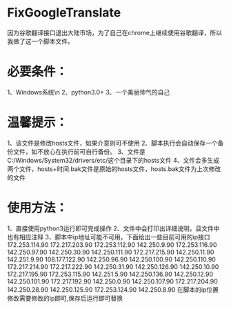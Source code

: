 # FixGoogleTranslate
因为谷歌翻译接口退出大陆市场，为了自己在chrome上继续使用谷歌翻译，所以我做了这一个脚本文件。

# 必要条件：
1、Windows系统\n
2、python3.0+
3、一个美丽帅气的自己

# 温馨提示：
1、该文件是修改hosts文件，如果介意则可不使用
2、脚本执行会自动保存一个备份文件，如不放心在执行前可自行备份。
3、文件是C:/Windows/System32/drivers/etc/这个目录下的hosts文件
4、文件会多生成两个文件，hosts+时间.bak文件是原始的hosts文件，hosts.bak文件为上次修改的文件

# 使用方法：
1、直接使用python3运行即可完成操作
2、文件中会打印出详细说明，且文件中也有相应注释
3、脚本中ip地址可能不可用，下面给出一些目前可用的ip接口
    172.253.114.90
    172.217.203.90
    172.253.112.90
    142.250.9.90
    172.253.116.90
    142.250.97.90
    142.250.30.90
    142.250.111.90
    172.217.215.90
    142.250.11.90
    142.251.9.90
    108.177.122.90
    142.250.96.90
    142.250.100.90
    142.250.110.90
    172.217.214.90
    172.217.222.90
    142.250.31.90
    142.250.126.90
    142.250.10.90
    172.217.195.90
    172.253.115.90
    142.251.5.90
    142.250.136.90
    142.250.12.90
    142.250.101.90
    172.217.192.90
    142.250.0.90
    142.250.107.90
    172.217.204.90
    142.250.28.90
    142.250.125.90
    172.253.124.90
    142.250.8.90
  在脚本的ip位置修改需要修改的ip即可,保存后运行即可替换



